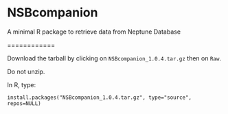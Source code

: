 NSBcompanion
============

A minimal R package to retrieve data from Neptune Database

============


Download the tarball by clicking on `NSBcompanion_1.0.4.tar.gz` then on `Raw`.  

Do not unzip.

In R, type:

    install.packages("NSBcompanion_1.0.4.tar.gz", type="source", repos=NULL)
    